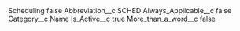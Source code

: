 <?xml version="1.0" encoding="UTF-8"?>
<CustomMetadata xmlns="http://soap.sforce.com/2006/04/metadata" xmlns:xsi="http://www.w3.org/2001/XMLSchema-instance" xmlns:xsd="http://www.w3.org/2001/XMLSchema">
    <label>Scheduling</label>
    <protected>false</protected>
    <values>
        <field>Abbreviation__c</field>
        <value xsi:type="xsd:string">SCHED</value>
    </values>
    <values>
        <field>Always_Applicable__c</field>
        <value xsi:type="xsd:boolean">false</value>
    </values>
    <values>
        <field>Category__c</field>
        <value xsi:type="xsd:string">Name</value>
    </values>
    <values>
        <field>Is_Active__c</field>
        <value xsi:type="xsd:boolean">true</value>
    </values>
    <values>
        <field>More_than_a_word__c</field>
        <value xsi:type="xsd:boolean">false</value>
    </values>
</CustomMetadata>
